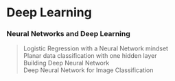 # Deep Learning
### Neural Networks and Deep Learning   
> Logistic Regression with a Neural Network mindset  
> Planar data classification with one hidden layer  
> Building Deep Neural Network  
> Deep Neural Network for Image Classification
